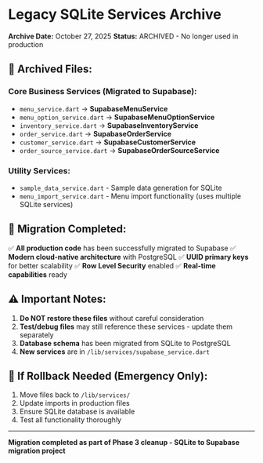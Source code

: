# Legacy SQLite Services Archive

**Archive Date:** October 27, 2025
**Status:** ARCHIVED - No longer used in production

## 📁 **Archived Files:**

### **Core Business Services (Migrated to Supabase):**
- `menu_service.dart` → **SupabaseMenuService**
- `menu_option_service.dart` → **SupabaseMenuOptionService**
- `inventory_service.dart` → **SupabaseInventoryService**
- `order_service.dart` → **SupabaseOrderService**
- `customer_service.dart` → **SupabaseCustomerService**
- `order_source_service.dart` → **SupabaseOrderSourceService**

### **Utility Services:**
- `sample_data_service.dart` - Sample data generation for SQLite
- `menu_import_service.dart` - Menu import functionality (uses multiple SQLite services)

## 🚀 **Migration Completed:**

✅ **All production code** has been successfully migrated to Supabase
✅ **Modern cloud-native architecture** with PostgreSQL
✅ **UUID primary keys** for better scalability
✅ **Row Level Security** enabled
✅ **Real-time capabilities** ready

## ⚠️ **Important Notes:**

1. **Do NOT restore these files** without careful consideration
2. **Test/debug files** may still reference these services - update them separately
3. **Database schema** has been migrated from SQLite to PostgreSQL
4. **New services** are in `/lib/services/supabase_service.dart`

## 🔄 **If Rollback Needed (Emergency Only):**

1. Move files back to `/lib/services/`
2. Update imports in production files
3. Ensure SQLite database is available
4. Test all functionality thoroughly

---

**Migration completed as part of Phase 3 cleanup - SQLite to Supabase migration project**